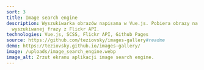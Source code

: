 ```yaml
---
sort: 3
title: Image search engine
description: Wyszukiwarka obrazów napisana w Vue.js. Pobiera obrazy na podstawie
  wyszukiwanej frazy z Flickr API.
technologies: Vue.js, SCSS, Flickr API, Github Pages
source: https://github.com/teziovsky/images-gallery#readme
demo: https://teziovsky.github.io/images-gallery/
image: /uploads/image_search_engine.webp
image_alt: Zrzut ekranu aplikacji image search engine.
---
```

